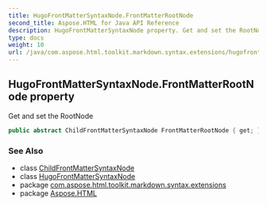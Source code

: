 ```yaml
---
title: HugoFrontMatterSyntaxNode.FrontMatterRootNode
second_title: Aspose.HTML for Java API Reference
description: HugoFrontMatterSyntaxNode property. Get and set the RootNode
type: docs
weight: 10
url: /java/com.aspose.html.toolkit.markdown.syntax.extensions/hugofrontmattersyntaxnode/frontmatterrootnode/
---
```

## HugoFrontMatterSyntaxNode.FrontMatterRootNode property

Get and set the RootNode

```java
public abstract ChildFrontMatterSyntaxNode FrontMatterRootNode { get; }
```

### See Also

* class [ChildFrontMatterSyntaxNode](../../childfrontmattersyntaxnode/)
* class [HugoFrontMatterSyntaxNode](../)
* package [com.aspose.html.toolkit.markdown.syntax.extensions](../../../com.aspose.html.toolkit.markdown.syntax.extensions/)
* package [Aspose.HTML](../../../)
